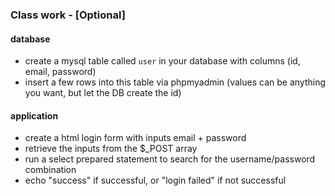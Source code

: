 ### Class work - [Optional]

#### database
- create a mysql table called `user` in your database with columns (id, email, password)
- insert a few rows into this table via phpmyadmin (values can be anything you want, but let the DB create the id)

#### application
- create a html login form with inputs email + password
- retrieve the inputs from the $_POST array
- run a select prepared statement to search for the username/password combination
- echo "success" if successful, or "login failed" if not successful

